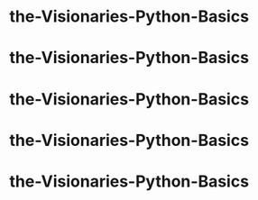 # the-Visionaries-Python-Basics
# the-Visionaries-Python-Basics
# the-Visionaries-Python-Basics
# the-Visionaries-Python-Basics
# the-Visionaries-Python-Basics
